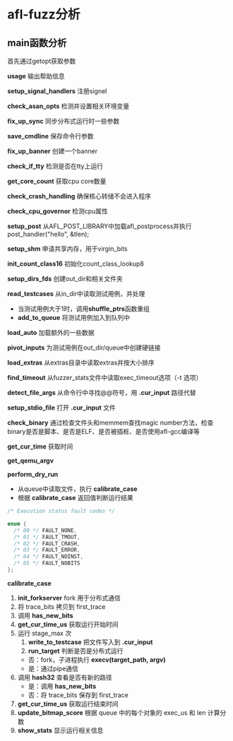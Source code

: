 # afl-fuzz分析

## main函数分析

首先通过getopt获取参数

**usage** 输出帮助信息

**setup_signal_handlers** 注册signel

**check_asan_opts** 检测并设置相关环境变量

**fix_up_sync** 同步分布式运行时一些参数

**save_cmdline** 保存命令行参数

**fix_up_banner** 创建一个banner

**check_if_tty** 检测是否在tty上运行

**get_core_count** 获取cpu core数量

**check_crash_handling** 确保核心转储不会进入程序

**check_cpu_governor** 检测cpu属性

**setup_post** 从AFL_POST_LIBRARY中加载afl_postprocess并执行post_handler("hello", &tlen);

**setup_shm** 申请共享内存，用于virgin_bits

**init_count_class16** 初始化count_class_lookup8

**setup_dirs_fds** 创建out_dir和相关文件夹

**read_testcases** 从in_dir中读取测试用例，并处理
+ 当测试用例大于1时，调用**shuffle_ptrs**函数重组
+ **add_to_queue** 将测试用例加入到队列中

**load_auto** 加载额外的一些数据

**pivot_inputs** 为测试用例在out_dir/queue中创建硬链接

**load_extras** 从extras目录中读取extras并按大小排序

**find_timeout** 从fuzzer_stats文件中读取exec_timeout选项（-t 选项）

**detect_file_args** 从命令行中寻找@@符号，用 **.cur_input** 路径代替

**setup_stdio_file** 打开 **.cur_input** 文件

**check_binary** 通过检查文件头和memmem查找magic number方法，检查binary是否是脚本、是否是ELF、是否被插桩、是否使用afl-gcc编译等

**get_cur_time** 获取时间

**get_qemu_argv**

**perform_dry_run**
+ 从queue中读取文件，执行 **calibrate_case**
+ 根据 **calibrate_case** 返回值判断运行结果
``` c
/* Execution status fault codes */

enum {
  /* 00 */ FAULT_NONE,
  /* 01 */ FAULT_TMOUT,
  /* 02 */ FAULT_CRASH,
  /* 03 */ FAULT_ERROR,
  /* 04 */ FAULT_NOINST,
  /* 05 */ FAULT_NOBITS
};
```
**calibrate_case**

1. **init_forkserver** fork 用于分布式通信
2. 将 trace_bits 拷贝到 first_trace
3. 调用 **has_new_bits**
4. **get_cur_time_us** 获取运行开始时间
5. 运行 stage_max 次
   1. **write_to_testcase** 把文件写入到 **.cur_input**
   2. **run_target** 判断是否是分布式运行
   + 否：fork，子进程执行 **execv(target_path, argv)**
   + 是：通过pipe通信
6. 调用 **hash32** 查看是否有新的路径
   + 是：调用 **has_new_bits**
   + 否：将 trace_bits 保存到 first_trace
7. **get_cur_time_us** 获取运行结束时间
8. **update_bitmap_score** 根据 queue 中的每个对象的 exec_us 和 len 计算分数
9. **show_stats** 显示运行相关信息
